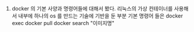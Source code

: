 1. docker 의 기본 사양과 명령어들에 대해서 봤다. 
    리눅스의 가상 컨테이너를 사용해서 내부에 하나의 os 를 만드는 기술에 기반을 둔 부분 
    기본 명령어 들은 
    docker exec 
    docker pull 
    docker search "이미지명"
    